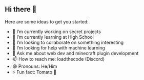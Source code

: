 ## Hi there 👋

<!--**LoadTheCode2/loadthecode2** is a ✨ _special_ ✨ repository because its `README.md` (this file) appears on your GitHub profile.-->

Here are some ideas to get you started:

- 🔭 I’m currently working on secret projects
- 🌱 I’m currently learning at High School
- 👯 I’m looking to collaborate on something interesting 
- 🤔 I’m looking for help with machine learning
- 💬 Ask me about web dev and minecraft plugin development
- 📫 How to reach me: loadthecode (Discord)
- 😄 Pronouns: He/Him
- ⚡ Fun fact: Tomato 🍅 
